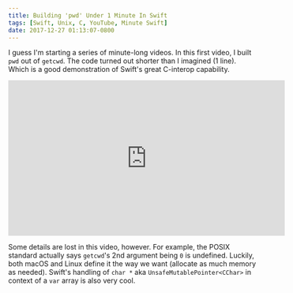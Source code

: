 ```yaml
---
title: Building 'pwd' Under 1 Minute In Swift
tags: [Swift, Unix, C, YouTube, Minute Swift]
date: 2017-12-27 01:13:07-0800
---
```


I guess I'm starting a series of minute-long videos. In this first video, I built `pwd` out of `getcwd`. The
code turned out shorter than I imagined (1 line). Which is a good demonstration of Swift's great C-interop
capability.

<div class="video-container">
    <iframe width="560" height="315" src="https://www.youtube.com/embed/YR4MCcMnHrI" frameborder="0" gesture="media" allow="encrypted-media" allowfullscreen></iframe>
</div>

Some details are lost in this video, however. For example, the POSIX standard actually says `getcwd`'s 2nd
argument being `0` is undefined. Luckily, both macOS and Linux define it the way we want (allocate as much
memory as needed). Swift's handling of `char *` aka `UnsafeMutablePointer<CChar>` in context of a `var` array
is also very cool.
